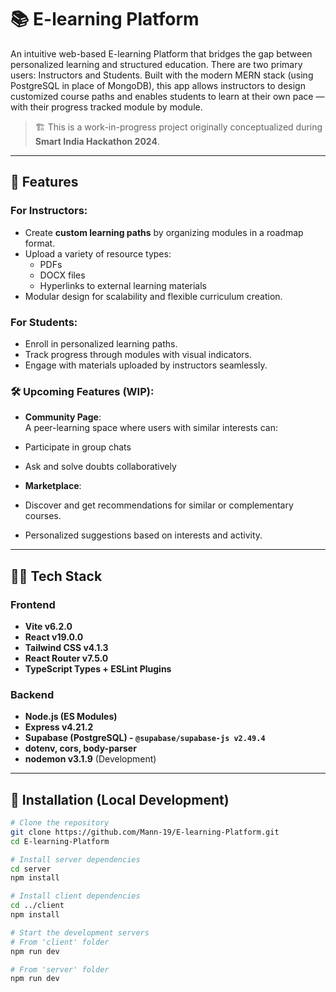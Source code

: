 # 📚 E-learning Platform

An intuitive web-based E-learning Platform that bridges the gap between personalized learning and structured education. There are two primary users: Instructors and Students.
Built with the modern MERN stack (using PostgreSQL in place of MongoDB), this app allows instructors to design customized course paths and enables students to learn at their own pace — with their progress tracked module by module.

> 🏗️ This is a work-in-progress project originally conceptualized during **Smart India Hackathon 2024**.

---

## 🚀 Features

###  For Instructors:
- Create **custom learning paths** by organizing modules in a roadmap format.
- Upload a variety of resource types:
  - PDFs
  - DOCX files
  - Hyperlinks to external learning materials
- Modular design for scalability and flexible curriculum creation.

###  For Students:
- Enroll in personalized learning paths.
- Track progress through modules with visual indicators.
- Engage with materials uploaded by instructors seamlessly.

### 🛠 Upcoming Features (WIP):
-  **Community Page**:  
  A peer-learning space where users with similar interests can:
  - Participate in group chats
  - Ask and solve doubts collaboratively
  
-  **Marketplace**:  
  - Discover and get recommendations for similar or complementary courses.
  - Personalized suggestions based on interests and activity.

---

## 🧑‍💻 Tech Stack

### Frontend
- **Vite v6.2.0**
- **React v19.0.0**
- **Tailwind CSS v4.1.3**
- **React Router v7.5.0**
- **TypeScript Types + ESLint Plugins**

### Backend
- **Node.js (ES Modules)**
- **Express v4.21.2**
- **Supabase (PostgreSQL) - `@supabase/supabase-js v2.49.4`**
- **dotenv, cors, body-parser**
- **nodemon v3.1.9** (Development)

---

## 🔧 Installation (Local Development)

```bash
# Clone the repository
git clone https://github.com/Mann-19/E-learning-Platform.git
cd E-learning-Platform

# Install server dependencies
cd server
npm install

# Install client dependencies
cd ../client
npm install

# Start the development servers
# From 'client' folder
npm run dev

# From 'server' folder
npm run dev

